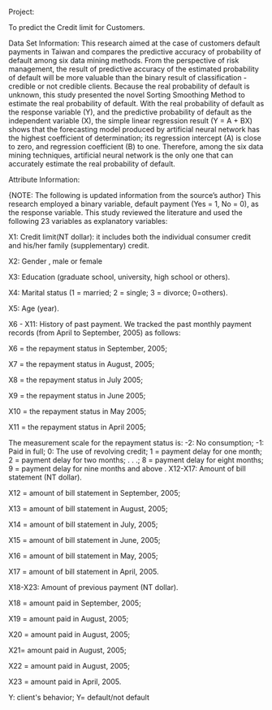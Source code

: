 Project:

To predict the Credit limit for Customers.

Data Set Information:
 This research aimed at the case of customers default payments in Taiwan and compares the predictive accuracy of probability of default among six data mining methods. From the perspective of risk management, the result of predictive accuracy of the estimated probability of default will be more valuable than the binary result of classification - credible or not credible clients. Because the real probability of default is unknown, this study presented the novel Sorting Smoothing Method to estimate the real probability of default. With the real probability of default as the response variable (Y), and the predictive probability of default as the independent variable (X), the simple linear regression result (Y = A + BX) shows that the forecasting model produced by artificial neural network has the highest coefficient of determination; its regression intercept (A) is close to zero, and regression coefficient (B) to one. Therefore, among the six data mining techniques, artificial neural network is the only one that can accurately estimate the real probability of default.

 Attribute Information:

  {NOTE: The following is updated information from the source’s author} This research employed a binary variable, default payment (Yes = 1, No = 0), as the response variable. This study reviewed the literature and used the following 23 variables as explanatory variables:

  X1: Credit limit(NT dollar): it includes both the individual consumer credit and his/her family (supplementary) credit.

  X2: Gender , male or female

  X3: Education (graduate school, university, high school or others).

  X4: Marital status (1 = married; 2 = single; 3 = divorce; 0=others).

  X5: Age (year).

  X6 - X11: History of past payment. We tracked the past monthly payment records (from April to September, 2005) as follows:

   X6 = the repayment status in September, 2005;

   X7 = the repayment status in August, 2005;

   X8 = the repayment status in July 2005;

   X9 = the repayment status in June 2005;

   X10 = the repayment status in May 2005;

   X11 = the repayment status in April 2005;

  The measurement scale for the repayment status is:
  -2: No consumption; -1: Paid in full; 0: The use of revolving credit; 1 = payment delay for one month; 2 = payment delay for two months; . . .; 8 = payment delay for eight months; 9 = payment delay for nine months and above
  .
  X12-X17: Amount of bill statement (NT dollar).

   X12 = amount of bill statement in September, 2005;

   X13 = amount of bill statement in August, 2005;

   X14 = amount of bill statement in July, 2005;

   X15 = amount of bill statement in June, 2005;

   X16 = amount of bill statement in May, 2005;

   X17 = amount of bill statement in April, 2005.

  X18-X23: Amount of previous payment (NT dollar).

   X18 = amount paid in September, 2005;

   X19 = amount paid in August, 2005;

   X20 = amount paid in August, 2005;

   X21= amount paid in August, 2005;

   X22 = amount paid in August, 2005;

   X23 = amount paid in April, 2005.

   Y: client's behavior; Y= default/not default
